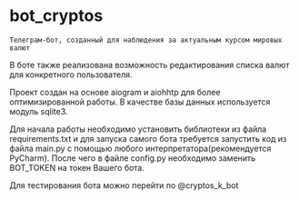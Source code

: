 # bot_cryptos
    Телеграм-бот, созданный для наблюдения за актуальным курсом мировых валют

В боте также реализована возможность редактирования списка валют для конкретного пользователя.

Проект создан на основе aiogram и aiohhtp для более оптимизированной работы.
В качестве базы данных используется модуль sqlite3. 

Для начала работы необходимо установить библиотеки из файла requirements.txt 
и для запуска самого бота требуется запустить код из файла 
main.py с помощью любого интерпретатора(рекомендуется
PyCharm). После чего в файле config.py необходимо заменить BOT_TOKEN на токен Вашего бота.

Для тестирования бота можно перейти по @cryptos_k_bot